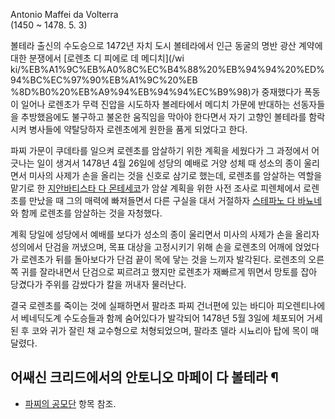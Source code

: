 Antonio Maffei da Volterra  
(1450 ~ 1478. 5. 3)

볼테라 출신의 수도승으로 1472년 자치 도시 볼테라에서 인근 동굴의 명반 광산 계약에 대한 분쟁에서 [로렌초 디 피에로 데 메디치](/wi
ki/%EB%A1%9C%EB%A0%8C%EC%B4%88%20%EB%94%94%20%ED%94%BC%EC%97%90%EB%A1%9C%20%EB
%8D%B0%20%EB%A9%94%EB%94%94%EC%B9%98)가 중재했다가 폭동이 일어나 로렌초가 무력 진압을 시도하자 볼레타에서
메디치 가문에 반대하는 선동자들을 추방했음에도 불구하고 불온한 움직임을 막아야 한다면서 자기 고향인 볼테라를 함락시켜 병사들에 약탈당하자
로렌초에게 원한을 품게 되었다고 한다.

파찌 가문이 쿠데타를 일으켜 로렌초를 암살하기 위한 계획을 세웠다가 그 과정에서 어긋나는 일이 생겨서 1478년 4월 26일에 성당의 예배로
거양 성체 때 성소의 종이 울리면서 미사의 사제가 손을 올리는 것을 신호로 삼기로 했는데, 로렌초를 암살하는 역할을 맡기로 한 [지안바티스타 다 몬테세코](%EC%A7%80%EC%95%88%20%EB%B0%94%ED%8B%B0%EC%8A%A4%ED%83%80%20%EB%8B%A4%20%EB%AA%AC%ED%85%8C%EC%84%B8%EC%BD%94.md)가 암살 계획을 위한 사전 조사로 피렌체에서
로렌초를 만났을 때 그의 매력에 빠져들면서 다른 구실을 대서 거절하자 [스테파노 다 바뇨네](%EC%8A%A4%ED%85%8C%ED%8C%8C%EB%85%B8%20%EB%8B%A4%20%EB%B0%94%EB%87%A8%EB%84%A4.md)와 함께 로렌초를 암살하는 것을
자청했다.

계획 당일에 성당에서 예배를 보다가 성소의 종이 울리면서 미사의 사제가 손을 올리자 성의에서 단검을 꺼냈으며, 목표 대상을 고정시키기 위해
손을 로렌초의 어깨에 얹었다가 로렌초가 뒤를 돌아보다가 단검 끝이 목에 닿는 것을 느끼자 발각된다. 로렌초의 오른쪽 귀를 잘라내면서 단검으로
찌르려고 했지만 로렌초가 재빠르게 뛰면서 망토를 잡아 당겼다가 주위를 감쌌다가 칼을 꺼내자 물러난다.  

결국 로렌초를 죽이는 것에 실패하면서 팔라초 파찌 건너편에 있는 바디아 피오렌티나에서 베네딕도계 수도승들과 함께 숨어있다가 발각되어
1478년 5월 3일에 체포되어 거세된 후 코와 귀가 잘린 채 교수형으로 처형되었으며, 팔라초 델라 시뇨리아 탑에 목이 매달렸다.  

## 어쌔신 크리드에서의 안토니오 마페이 다 볼테라 ¶

  * [파찌의 공모단](%ED%8C%8C%EC%B0%8C%EC%9D%98%20%EA%B3%B5%EB%AA%A8%EB%8B%A8.md) 항목 참조.

